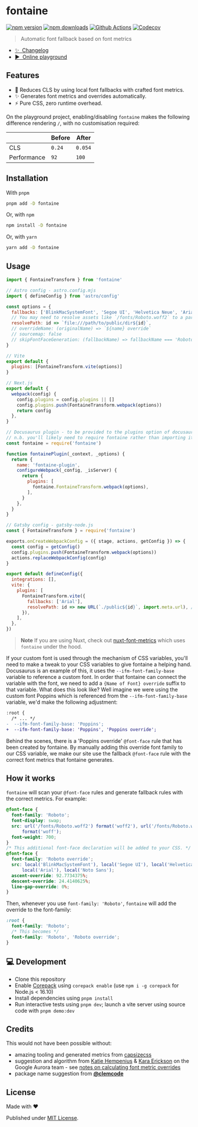 # fontaine

[![npm version][npm-version-src]][npm-version-href]
[![npm downloads][npm-downloads-src]][npm-downloads-href]
[![Github Actions][github-actions-src]][github-actions-href]
[![Codecov][codecov-src]][codecov-href]

> Automatic font fallback based on font metrics

- [✨ &nbsp;Changelog](https://github.com/unjs/fontaine/blob/main/CHANGELOG.md)
- [▶️ &nbsp;Online playground](https://stackblitz.com/github/unjs/fontaine/tree/main/playground)

## Features

- 💪 Reduces CLS by using local font fallbacks with crafted font metrics.
- ✨ Generates font metrics and overrides automatically.
- ⚡️ Pure CSS, zero runtime overhead.

On the playground project, enabling/disabling `fontaine` makes the following difference rendering `/`, with no customisation required:

|             | Before | After   |
| ----------- | ------ | ------- |
| CLS         | `0.24` | `0.054` |
| Performance | `92`   | `100`   |

## Installation

With `pnpm`

```bash
pnpm add -D fontaine
```

Or, with `npm`

```bash
npm install -D fontaine
```

Or, with `yarn`

```bash
yarn add -D fontaine
```

## Usage

```js
import { FontaineTransform } from 'fontaine'

// Astro config - astro.config.mjs
import { defineConfig } from 'astro/config'

const options = {
  fallbacks: ['BlinkMacSystemFont', 'Segoe UI', 'Helvetica Neue', 'Arial', 'Noto Sans'],
  // You may need to resolve assets like `/fonts/Roboto.woff2` to a particular directory
  resolvePath: id => `file:///path/to/public/dir${id}`,
  // overrideName: (originalName) => `${name} override`
  // sourcemap: false
  // skipFontFaceGeneration: (fallbackName) => fallbackName === 'Roboto override'
}

// Vite
export default {
  plugins: [FontaineTransform.vite(options)]
}

// Next.js
export default {
  webpack(config) {
    config.plugins = config.plugins || []
    config.plugins.push(FontaineTransform.webpack(options))
    return config
  },
}

// Docusaurus plugin - to be provided to the plugins option of docusaurus.config.js
// n.b. you'll likely need to require fontaine rather than importing it
const fontaine = require('fontaine')

function fontainePlugin(_context, _options) {
  return {
    name: 'fontaine-plugin',
    configureWebpack(_config, _isServer) {
      return {
        plugins: [
          fontaine.FontaineTransform.webpack(options),
        ],
      }
    },
  }
}

// Gatsby config - gatsby-node.js
const { FontaineTransform } = require('fontaine')

exports.onCreateWebpackConfig = ({ stage, actions, getConfig }) => {
  const config = getConfig()
  config.plugins.push(FontaineTransform.webpack(options))
  actions.replaceWebpackConfig(config)
}

export default defineConfig({
  integrations: [],
  vite: {
    plugins: [
      FontaineTransform.vite({
        fallbacks: ['Arial'],
        resolvePath: id => new URL(`./public${id}`, import.meta.url), // id is the font src value in the CSS
      }),
    ],
  },
})
```

> **Note**
> If you are using Nuxt, check out [nuxt-font-metrics](https://github.com/danielroe/nuxt-font-metrics) which uses `fontaine` under the hood.

If your custom font is used through the mechanism of CSS variables, you'll need to make a tweak to your CSS variables to give fontaine a helping hand. Docusaurus is an example of this, it uses the `--ifm-font-family-base` variable to reference a custom font. In order that fontaine can connect the variable with the font, we need to add a `{Name of Font} override` suffix to that variable. What does this look like? Well imagine we were using the custom font Poppins which is referenced from the `--ifm-font-family-base` variable, we'd make the following adjustment:

```diff
:root {
  /* ... */
-  --ifm-font-family-base: 'Poppins';
+  --ifm-font-family-base: 'Poppins', 'Poppins override';
```

Behind the scenes, there is a 'Poppins override' `@font-face` rule that has been created by fontaine. By manually adding this override font family to our CSS variable, we make our site use the fallback `@font-face` rule with the correct font metrics that fontaine generates.

## How it works

`fontaine` will scan your `@font-face` rules and generate fallback rules with the correct metrics. For example:

```css
@font-face {
  font-family: 'Roboto';
  font-display: swap;
  src: url('/fonts/Roboto.woff2') format('woff2'), url('/fonts/Roboto.woff')
      format('woff');
  font-weight: 700;
}
/* This additional font-face declaration will be added to your CSS. */
@font-face {
  font-family: 'Roboto override';
  src: local('BlinkMacSystemFont'), local('Segoe UI'), local('Helvetica Neue'),
      local('Arial'), local('Noto Sans');
  ascent-override: 92.7734375%;
  descent-override: 24.4140625%;
  line-gap-override: 0%;
}
```

Then, whenever you use `font-family: 'Roboto'`, `fontaine` will add the override to the font-family:

```css
:root {
  font-family: 'Roboto';
  /* This becomes */
  font-family: 'Roboto', 'Roboto override';
}
```

## 💻 Development

- Clone this repository
- Enable [Corepack](https://github.com/nodejs/corepack) using `corepack enable` (use `npm i -g corepack` for Node.js < 16.10)
- Install dependencies using `pnpm install`
- Run interactive tests using `pnpm dev`; launch a vite server using source code with `pnpm demo:dev`

## Credits

This would not have been possible without:

- amazing tooling and generated metrics from [capsizecss](https://seek-oss.github.io/capsize/)
- suggestion and algorithm from [Katie Hempenius](https://katiehempenius.com/) & [Kara Erickson](https://github.com/kara) on the Google Aurora team - see [notes on calculating font metric overrides](https://docs.google.com/document/d/e/2PACX-1vRsazeNirATC7lIj2aErSHpK26hZ6dA9GsQ069GEbq5fyzXEhXbvByoftSfhG82aJXmrQ_sJCPBqcx_/pub)
- package name suggestion from [**@clemcode**](https://github.com/clemcode)

## License

Made with ❤️

Published under [MIT License](./LICENCE).

<!-- Badges -->

[npm-version-src]: https://img.shields.io/npm/v/fontaine?style=flat-square
[npm-version-href]: https://npmjs.com/package/fontaine
[npm-downloads-src]: https://img.shields.io/npm/dm/fontaine?style=flat-square
[npm-downloads-href]: https://npmjs.com/package/fontaine
[github-actions-src]: https://img.shields.io/github/workflow/status/unjs/fontaine/ci/main?style=flat-square
[github-actions-href]: https://github.com/unjs/fontaine/actions?query=workflow%3Aci
[codecov-src]: https://img.shields.io/codecov/c/gh/unjs/fontaine/main?style=flat-square
[codecov-href]: https://codecov.io/gh/unjs/fontaine
